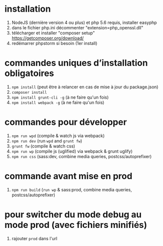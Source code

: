 # installation
1. NodeJS (dernière version 4 ou plus) et php 5.6 requis, installer easyphp
2. dans le fichier php.ini décommenter "extension=php_openssl.dll"
3. télécharger et installer "composer setup" https://getcomposer.org/download/
4. redémarrer phpstorm si besoin (1er install)

# commandes uniques d’installation obligatoires
1. `npm install` (peut être à relancer en cas de mise à jour du package.json)
2. `composer install`
3. `npm install grunt-cli -g` (à ne faire qu'un fois)
4. `npm install webpack -g` (à ne faire qu'un fois)

# commandes pour développer
1. `npm run wpd` (compile & watch js via webpack)
2. `npm run dev` (run `wpd` and `grunt fw`)
3. `grunt fw` (compile & watch css)
4. `npm run wp` (compile js (uglified) via webpack & grunt uglify)
5. `npm run css` (sass:dev, combine media queries, postcss/autoprefixer)

# commande avant mise en prod
1. `npm run build` (`run wp` & sass:prod, combine media queries, postcss/autoprefixer)

# pour switcher du mode debug au mode prod (avec fichiers minifiés)
1. rajouter `prod` dans l'url
